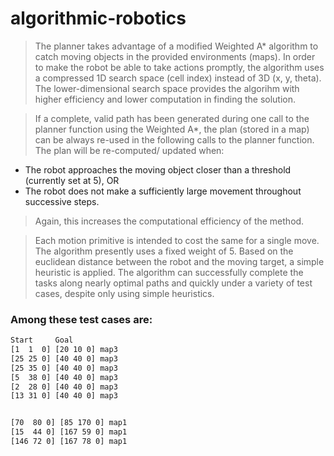 # algorithmic-robotics


> The planner takes advantage of a modified Weighted A* algorithm to catch moving objects in the provided environments (maps). In order to make the robot be able to take actions promptly, the algorithm uses a compressed 1D search space (cell index) instead of 3D (x, y, theta). The lower-dimensional search space provides the algorihm with higher efficiency and lower computation in finding the solution. 

> If a complete, valid path has been generated during one call to the planner function using the Weighted A*, the plan (stored in a map) can be always re-used in the following calls to the planner function. The plan will be re-computed/ updated when: 

- The robot approaches the moving object closer than a threshold (currently set at 5), OR
- The robot does not make a sufficiently large movement throughout successive steps.

> Again, this increases the computational efficiency of the method.

> Each motion primitive is intended to cost the same for a single move. The algorithm presently uses a fixed weight of 5. Based on the euclidean distance between the robot and the moving target, a simple heuristic is applied. The algorithm can successfully complete the tasks along nearly optimal paths and quickly under a variety of test cases, despite only using simple heuristics.


### Among these test cases are:

``` bash
Start     Goal
[1  1  0] [20 10 0] map3
[25 25 0] [40 40 0] map3
[25 35 0] [40 40 0] map3
[5  38 0] [40 40 0] map3
[2  28 0] [40 40 0] map3
[13 31 0] [40 40 0] map3


[70  80 0] [85 170 0] map1
[15  44 0] [167 59 0] map1
[146 72 0] [167 78 0] map1 
``` 
